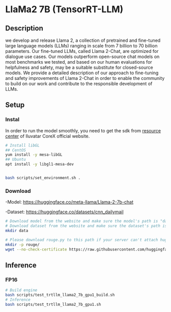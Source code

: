 # LlaMa2 7B (TensorRT-LLM)

## Description

we develop and release Llama 2, a collection of pretrained and fine-tuned large language models (LLMs) ranging in scale from 7 billion to 70 billion parameters. Our fine-tuned LLMs, called Llama 2-Chat, are optimized for dialogue use cases. Our models outperform open-source chat models on most benchmarks we tested, and based on our human evaluations for helpfulness and safety, may be a suitable substitute for closed-source models. We provide a detailed description of our approach to fine-tuning and safety improvements of Llama 2-Chat in order to enable the community to build on our work and contribute to the responsible development of LLMs.

## Setup

### Instal

In order to run the model smoothly, you need to get the sdk from [resource center](https://support.iluvatar.com/#/ProductLine?id=2) of Iluvatar CoreX official website.

```bash
# Install libGL
## CentOS
yum install -y mesa-libGL
## Ubuntu
apt install -y libgl1-mesa-dev


bash scripts/set_environment.sh .
```

### Download

-Model: <https://huggingface.co/meta-llama/Llama-2-7b-chat>

-Dataset: <https://huggingface.co/datasets/cnn_dailymail>

```bash
# Download model from the website and make sure the model's path is "data/llama2-7b-chat"
# Download dataset from the website and make sure the dataset's path is "data/datasets_cnn_dailymail"
mkdir data

# Please download rouge.py to this path if your server can't attach huggingface.co.
mkdir -p rouge/
wget --no-check-certificate https://raw.githubusercontent.com/huggingface/evaluate/main/metrics/rouge/rouge.py -P rouge
```

## Inference

### FP16

```bash
# Build engine
bash scripts/test_trtllm_llama2_7b_gpu1_build.sh
# Inference
bash scripts/test_trtllm_llama2_7b_gpu1.sh
```
